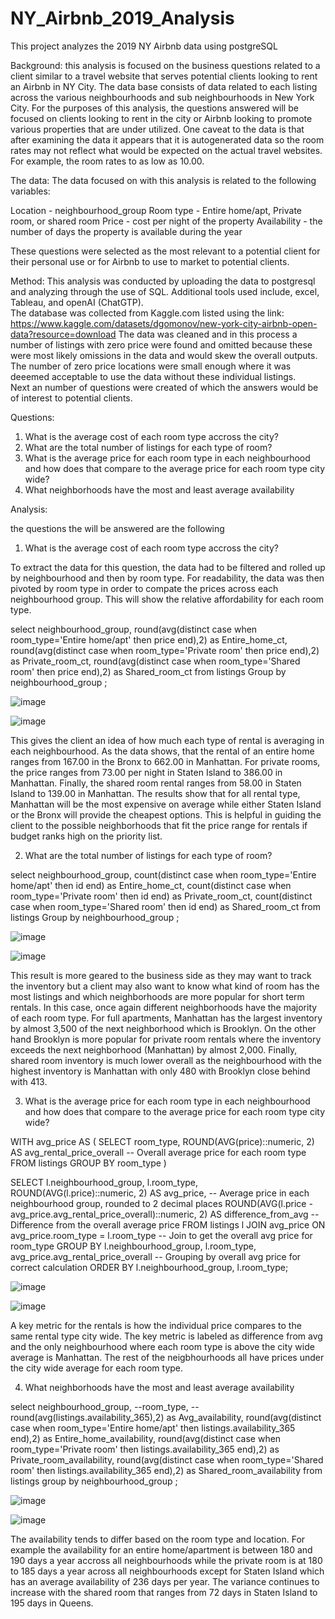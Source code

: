 # NY_Airbnb_2019_Analysis
This project analyzes the 2019 NY Airbnb data using postgreSQL

Background:
this analysis is focused on the business questions related to a client similar to a travel website that serves potential clients looking to rent an Airbnb in NY City.  The data base consists of data related to each listing across the various neighbourhoods and sub neighbourhoods in New York City.  For the purposes of this analysis, the questions answered will be focused on clients looking to rent in the city or Airbnb looking to promote various properties that are under utilized.  One caveat to the data is that after examining the data it appears that it is autogenerated data so the room rates may not reflect what would be expected on the actual travel websites.  For example, the room rates to as low as 10.00.  


The data:
The data focused on with this analysis is related to the following variables:

Location - neighbourhood_group 
Room type - Entire home/apt, Private room, or shared room
Price - cost per night of the property
Availability - the number of days the property is available during the year

These questions were selected as the most relevant to a potential client for their personal use or for Airbnb to use to market to potential clients. 


Method:
This analysis was conducted by uploading the data to postgresql and analyzing through the use of SQL.  Additional tools used include, excel, Tableau, and openAI (ChatGTP).  
The database was collected from Kaggle.com listed using the link: https://www.kaggle.com/datasets/dgomonov/new-york-city-airbnb-open-data?resource=download 
The data was cleaned and in this process a number of listings with zero price were found and omitted because these were most likely omissions in the data and would skew the overall outputs.  
The number of zero price locations were small enough where it was deeemed acceptable to use the data without these individual listings.  
Next an number of questions were created of which the answers would be of interest to potential clients.



Questions:
1. What is the average cost of each room type accross the city?
2. What are the total number of listings for each type of room?
3. What is the average price for each room type in each neighbourhood and how does that compare to the average price for each room type city wide?
4. What neighborhoods have the most and least average availability


Analysis:

the questions the will be answered are the following

1. What is the average cost of each room type accross the city?

To extract the data for this question, the data had to be filtered and rolled up by neighbourhood and then by room type.  For readability, the data was then pivoted by room type in order to compate the prices across each neighbourhood group.  This will show the relative affordability for each room type.


select
	neighbourhood_group,
	round(avg(distinct case when room_type='Entire home/apt' then price end),2) as Entire_home_ct,
	round(avg(distinct case when room_type='Private room' then price end),2) as Private_room_ct,
	round(avg(distinct case when room_type='Shared room' then price end),2) as Shared_room_ct
from 
	listings
Group by 
	neighbourhood_group
;


![image](https://github.com/user-attachments/assets/e00e44b0-573b-4d41-8df6-0020231ef2f1)


![image](https://github.com/user-attachments/assets/1768265a-4d53-44cb-ae20-a615d531f20b)



This gives the client an idea of how much each type of rental is averaging in each neighbourhood.  As the data shows, that the rental of an entire home ranges from 167.00 in the Bronx to 662.00 in Manhattan.  For private rooms, the price ranges from 73.00 per night in Staten Island to 386.00 in Manhattan.  Finally, the shared room rental ranges from 58.00 in Staten Island to 139.00 in Manhattan.  The results show that for all rental type, Manhattan will be the most expensive on average while either Staten Island or the Bronx will provide the cheapest options.  This is helpful in guiding the client to the possible neighborhoods that fit the price range for rentals if budget ranks high on the priority list.  



2. What are the total number of listings for each type of room?

select
	neighbourhood_group,
 	count(distinct case when room_type='Entire home/apt' then id end) as Entire_home_ct,
	count(distinct case when room_type='Private room' then id end) as Private_room_ct,
	count(distinct case when room_type='Shared room' then id end) as Shared_room_ct
from 
	listings
Group by 
	neighbourhood_group
;


![image](https://github.com/user-attachments/assets/94987bd6-0e3c-45da-8a14-5cde3dfec1d4)


![image](https://github.com/user-attachments/assets/722bf047-9a3b-4710-9870-fa39f27ec197)


This result is more geared to the business side as they may want to track the inventory but a client may also want to know what kind of room has the most listings and which neighborhoods are more popular for short term rentals.  In  this case, once again different neighborhoods have the majority of each room type.  For full apartments, Manhattan has the largest inventory by almost 3,500 of the next neighborhood which is Brooklyn.  On the other hand Brooklyn is more popular for private room rentals where the inventory exceeds the next neighborhood (Manhattan) by almost 2,000.  Finally, shared room inventory is much lower overall as the neighbourhood with the highest inventory is Manhattan with only 480 with Brooklyn close behind with 413.   

3.  What is the average price for each room type in each neighbourhood and how does that compare to the average price for each room type city wide?


WITH avg_price AS (
    SELECT
        room_type,
        ROUND(AVG(price)::numeric, 2) AS avg_rental_price_overall  -- Overall average price for each room type
    FROM 
        listings
    GROUP BY 
        room_type
)

SELECT 
    l.neighbourhood_group,
    l.room_type,
    ROUND(AVG(l.price)::numeric, 2) AS avg_price,  -- Average price in each neighbourhood group, rounded to 2 decimal places
    ROUND(AVG(l.price - avg_price.avg_rental_price_overall)::numeric, 2) AS difference_from_avg  -- Difference from the overall average price
FROM 
    listings l
JOIN 
    avg_price ON avg_price.room_type = l.room_type  -- Join to get the overall avg price for room_type
GROUP BY 
    l.neighbourhood_group,
    l.room_type,
    avg_price.avg_rental_price_overall  -- Grouping by overall avg price for correct calculation
ORDER BY 
    l.neighbourhood_group, 
    l.room_type;

![image](https://github.com/user-attachments/assets/6cb762df-1a74-4ee3-b51d-5d5b142d9d65)


![image](https://github.com/user-attachments/assets/07e219a3-da71-4f96-b545-dbe335c7dc71)

A key metric for the rentals is how the individual price compares to the same rental type city wide.  The key metric is labeled as difference from avg and the only neighbourhood where each room type is above the city wide average is Manhattan.  The rest of the neigbhourhoods all have prices under the city wide average for each room type.    


4.  What neighborhoods have the most and least average availability

select 
	neighbourhood_group,
	--room_type,
	--round(avg(listings.availability_365),2) as Avg_availability,
	round(avg(distinct case when room_type='Entire home/apt' then listings.availability_365 end),2) as Entire_home_availability,
	round(avg(distinct case when room_type='Private room' then listings.availability_365 end),2) as Private_room_availability,
	round(avg(distinct case when room_type='Shared room' then listings.availability_365 end),2) as Shared_room_availability
from 
	listings
group by
	neighbourhood_group
;

![image](https://github.com/user-attachments/assets/f9285dc2-48a7-4885-9155-f45b8d34335e)



![image](https://github.com/user-attachments/assets/c2dc732d-24a4-4a12-9cec-072ca409b193)



The availability tends to differ based on the room type and location.  For example the availability for an entire home/apartment is between 180 and 190 days a year accross all neighbourhoods while the private room is at 180 to 185 days a year across all neighbourhoods except for Staten Island which has an average availability of 236 days per year.  The variance continues to increase with the shared room that ranges from 72 days in Staten Island to 195 days in Queens.  








